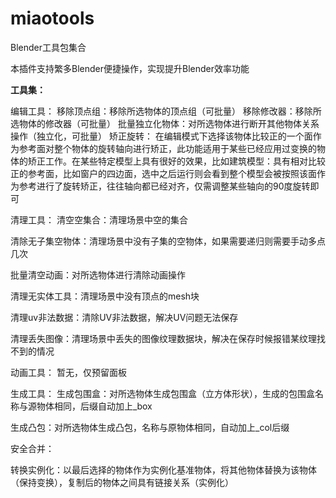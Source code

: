 # miaotools

Blender工具包集合

本插件支持繁多Blender便捷操作，实现提升Blender效率功能

**工具集：**

编辑工具：
  移除顶点组：移除所选物体的顶点组（可批量）
  移除修改器：移除所选物体的修改器（可批量）
  批量独立化物体：对所选物体进行断开其他物体关系操作（独立化，可批量）
  矫正旋转：
    在编辑模式下选择该物体比较正的一个面作为参考面对整个物体的旋转轴向进行矫正，此功能适用于某些已经应用过变换的物体的矫正工作。在某些特定模型上具有很好的效果，比如建筑模型：具有相对比较正的参考面，比如窗户的四边面，选中之后运行则会看到整个模型会被按照该面作为参考进行了旋转矫正，往往轴向都已经对齐，仅需调整某些轴向的90度旋转即可


清理工具：
  清空空集合：清理场景中空的集合
  
  清除无子集空物体：清理场景中没有子集的空物体，如果需要递归则需要手动多点几次

  批量清空动画：对所选物体进行清除动画操作

  清理无实体工具：清理场景中没有顶点的mesh块

  清理uv非法数据：清除UV非法数据，解决UV问题无法保存

  清理丢失图像：清理场景中丢失的图像纹理数据块，解决在保存时候报错某纹理找不到的情况
  
动画工具：
  暂无，仅预留面板
  
生成工具：
  生成包围盒：对所选物体生成包围盒（立方体形状），生成的包围盒名称与源物体相同，后缀自动加上_box

  生成凸包：对所选物体生成凸包，名称与原物体相同，自动加上_col后缀

  安全合并：

  转换实例化：以最后选择的物体作为实例化基准物体，将其他物体替换为该物体（保持变换），复制后的物体之间具有链接关系（实例化）
